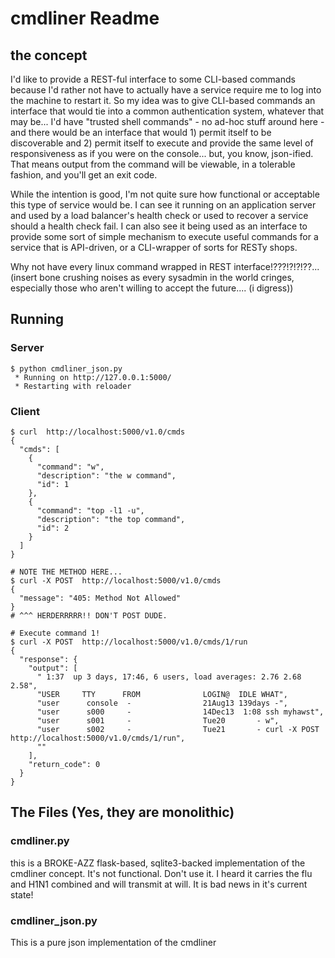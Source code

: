 # cmdliner Readme #

## the concept ##
I'd like to provide a REST-ful interface to some CLI-based commands because I'd rather not have to actually have a service require me to log into the machine to restart it.  So my idea was to give CLI-based commands an interface that would tie into a common authentication system, whatever that may be...  I'd have "trusted shell commands" - no ad-hoc stuff around here - and there would be an interface that would 1) permit itself to be discoverable and 2) permit itself to execute and provide the same level of responsiveness as if you were on the console... but, you know, json-ified.   That means output from the command will be viewable, in a tolerable fashion, and you'll get an exit code. 

While the intention is good, I'm not quite sure how functional or acceptable this type of service would be.  I can see it running on an application server and used by a load balancer's health check or used to recover a service should a health check fail.  I can also see it being used as an interface to provide some sort of simple mechanism to execute useful commands for a service that is API-driven, or a CLI-wrapper of sorts for RESTy shops.  

Why not have every linux command wrapped in REST interface!???!?!?!??... (insert bone crushing noises as every sysadmin in the world cringes, especially those who aren't willing to accept the future.... (i digress))

## Running ##

### Server ###
~~~
$ python cmdliner_json.py 
 * Running on http://127.0.0.1:5000/
 * Restarting with reloader
~~~

### Client ###
~~~
$ curl  http://localhost:5000/v1.0/cmds
{
  "cmds": [
    {
      "command": "w", 
      "description": "the w command", 
      "id": 1
    }, 
    {
      "command": "top -l1 -u", 
      "description": "the top command", 
      "id": 2
    }
  ]
}

# NOTE THE METHOD HERE...
$ curl -X POST  http://localhost:5000/v1.0/cmds
{
  "message": "405: Method Not Allowed"
}
# ^^^ HERDERRRRR!! DON'T POST DUDE.

# Execute command 1!
$ curl -X POST  http://localhost:5000/v1.0/cmds/1/run
{
  "response": {
    "output": [
      " 1:37  up 3 days, 17:46, 6 users, load averages: 2.76 2.68 2.58", 
      "USER     TTY      FROM              LOGIN@  IDLE WHAT", 
      "user      console  -                21Aug13 139days -", 
      "user      s000     -                14Dec13  1:08 ssh myhawst", 
      "user      s001     -                Tue20       - w", 
      "user      s002     -                Tue21       - curl -X POST http://localhost:5000/v1.0/cmds/1/run", 
      ""
    ], 
    "return_code": 0
  }
}

~~~

## The Files (Yes, they are monolithic) ##

### cmdliner.py ###
this is a BROKE-AZZ flask-based, sqlite3-backed implementation of the cmdliner concept.  It's not functional.  Don't use it.   I heard it carries the flu and H1N1 combined and will transmit at will.  It is bad news in it's current state!

### cmdliner_json.py ###
This is a pure json implementation of the cmdliner

